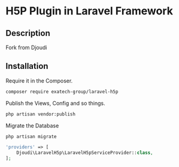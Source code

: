 

# H5P Plugin in Laravel Framework 

## Description
Fork from Djoudi

## Installation

Require it in the Composer.

```bash
composer require exatech-group/laravel-h5p
```

Publish the Views, Config and so things.

```bash
php artisan vendor:publish
```

Migrate the Database

```bash
php artisan migrate
```

```php
'providers' => [
    Djoudi\LaravelH5p\LaravelH5pServiceProvider::class,
];
```
